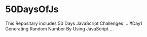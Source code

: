 # 50DaysOfJs
This Repositary includes 50 Days JavaScript Challenges ...
#Day1 Generating Random Number By Using JavaScript ...
